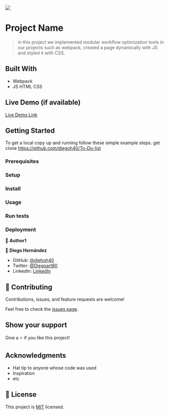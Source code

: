 ![](https://img.shields.io/badge/Microverse-blueviolet)

# Project Name

> in this project we implemented modular workflow optimization tools in our projects such as webpack, created a page dynamically with JS and styled it with CSS.

## Built With

- Webpack
- JS HTML CSS

## Live Demo (if available)
[Live Demo Link](https://livedemo.com)
## Getting Started

To get a local copy up and running follow these simple example steps.
get clone https://github.com/diegoh40/To-Do-list


### Prerequisites

### Setup

### Install

### Usage

### Run tests

### Deployment



👤 **Author1**

👤 **Diego Hernández**

- GitHub: [@diehoh40](https://github.com/diegoh40)
- Twitter: [@Diegoart80](https://twitter.com/twitterhandle)
- LinkedIn: [LinkedIn](https://www.linkedin.com/in/diego-hernández-25280a100/)

## 🤝 Contributing

Contributions, issues, and feature requests are welcome!

Feel free to check the [issues page](../../issues/).

## Show your support

Give a ⭐️ if you like this project!

## Acknowledgments

- Hat tip to anyone whose code was used
- Inspiration
- etc

## 📝 License

This project is [MIT](./MIT.md) licensed.
